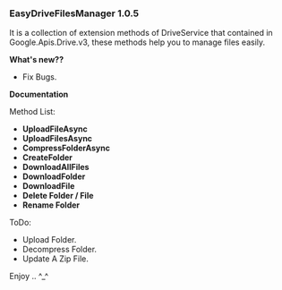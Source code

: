 ### **EasyDriveFilesManager 1.0.5**

It is a collection of extension methods of DriveService that contained in Google.Apis.Drive.v3, these methods help you to manage files easily.

**What's new??** 
- Fix Bugs.

**Documentation** 

Method List:

- **UploadFileAsync**
- **UploadFilesAsync**
- **CompressFolderAsync**
- **CreateFolder**
- **DownloadAllFiles**
- **DownloadFolder**
- **DownloadFile**
- **Delete Folder / File**
- **Rename Folder**

ToDo:
- Upload Folder.
- Decompress Folder.
- Update A Zip File.

Enjoy .. ^_^
